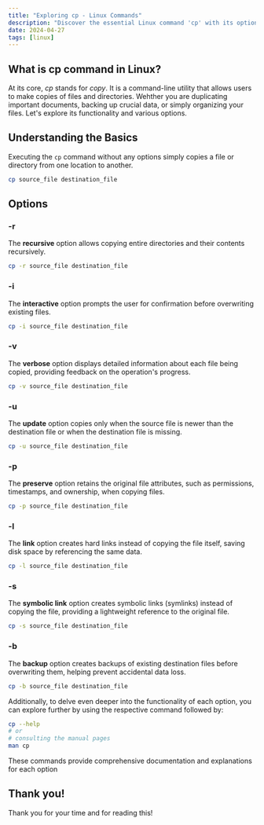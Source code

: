 ```yaml
---
title: "Exploring cp - Linux Commands"
description: "Discover the essential Linux command 'cp' with its options explained. Learn how to copy files and directories efficiently in this comprehensive guide."
date: 2024-04-27
tags: [linux]
---
```


## What is cp command in Linux?

At its core, _cp_ stands for _copy_. It is a command-line utility that allows users to make copies of files and directories. Wehther you are duplicating important documents, backing up crucial data, or simply organizing your files. Let's explore its functionality and various options.

## Understanding the Basics

Executing the `cp` command without any options simply copies a file or directory from one location to another.

```bash
cp source_file destination_file
```

## Options

### -r

The **recursive** option allows copying entire directories and their contents recursively.

```bash
cp -r source_file destination_file
```

### -i

The **interactive** option prompts the user for confirmation before overwriting existing files.

```bash
cp -i source_file destination_file
```

### -v

The **verbose** option displays detailed information about each file being copied, providing feedback on the operation's progress.

```bash
cp -v source_file destination_file
```

### -u

The **update** option copies only when the source file is newer than the destination file or when the destination file is missing.

```bash
cp -u source_file destination_file
```

### -p

The **preserve** option retains the original file attributes, such as permissions, timestamps, and ownership, when copying files.

```bash
cp -p source_file destination_file
```

### -l

The **link** option creates hard links instead of copying the file itself, saving disk space by referencing the same data.

```bash
cp -l source_file destination_file
```

### -s

The **symbolic link** option creates symbolic links (symlinks) instead of copying the file, providing a lightweight reference to the original file.

```bash
cp -s source_file destination_file
```

### -b

The **backup** option creates backups of existing destination files before overwriting them, helping prevent accidental data loss.

```bash
cp -b source_file destination_file
```

Additionally, to delve even deeper into the functionality of each option, you can explore further by using the respective command followed by:

```bash
cp --help
# or
# consulting the manual pages
man cp
```

These commands provide comprehensive documentation and explanations for each option

## Thank you!

Thank you for your time and for reading this!
